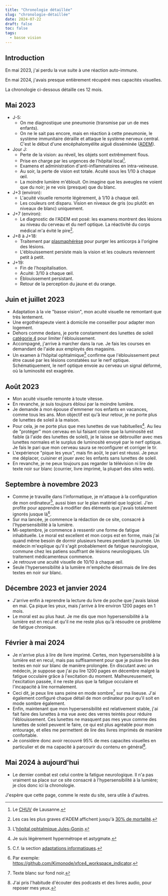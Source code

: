 ```yaml
---
title: "Chronologie détaillée"
slug: "chronologie-détaillée"
date: 2024-07-22
draft: false
toc: false
tags:
  - basse vision
---
```


## Introduction
En mai 2023, j'ai perdu la vue suite à une réaction auto-immune.

En mai 2024, j'avais presque entièrement récupéré mes capacités visuelles.

La chronologie ci-dessous détaille ces 12 mois.

## Mai 2023
- J-5:
    - On me diagnostique une pneumonie (transmise par un de mes enfants).
    - On ne le sait pas encore, mais en réaction à cette pneumonie, le système immunitaire déraille et attaque le système nerveux central. C'est le début d'une encéphalomyélite aiguë disséminée ([ADEM](https://fr.wikipedia.org/wiki/Enc%C3%A9phalomy%C3%A9lite_aigu%C3%AB_diss%C3%A9min%C3%A9e)).
- Jour J: 
    - Perte de la vision: au réveil, les objets sont extrêmement flous.
    - Prise en charge par les urgences de l'hôpital local[^0].
    - Examens et administration d'anti-inflammatoires en intra-veineuse.
    - Au soir, la perte de vision est totale. Acuité sous les 1/10 à chaque &oelig;il.
    - La moindre lumière m'éblouit. On imagine que les aveugles ne voient que du noir; je ne vois (presque) que du blanc.
- J+3 (environ): 
    - L'acuité visuelle remonte légèrement, à 1/10 à chaque &oelig;il.
    - Les couleurs ont disparu. Vision en niveaux de gris (ou plutôt: en niveaux de blanc) uniquement.
- J+7 (environ):
    - Le diagnostic de l'ADEM est posé: les examens montrent des lésions au niveau du cerveau et du nerf optique. La réactivité du corps médical m'a évité le pire[^1].
- J+8 à J+18:
    - Traitement par [plasmaphérèse](https://fr.wikipedia.org/wiki/Plasmaph%C3%A9r%C3%A8se) pour purger les anticorps à l'origine des lésions.
    - L'éblouissement persiste mais la vision et les couleurs reviennent petit à petit.
- J+19:
    - Fin de l'hospitalisation.
    - Acuité: 3/10 à chaque &oelig;il. 
    - Éblouissement persistant.
    - Retour de la perception du jaune et du orange.

## Juin et juillet 2023
- Adaptation à la vie "basse vision", mon acuité visuelle ne remontant que très lentement.
- Une ergothérapeute vient à domicile me conseiller pour adapter mon logement.
- Dehors comme dedans, je porte constamment des lunettes de soleil [catégorie 4](../adaptation/lunettes-de-soleil/#catégorie-4) pour limiter l'éblouissement.
- Accompagné, j'arrive à marcher dans la rue. Je fais les courses en demandant de l'aide aux employés des magasins.
- Un examen à l'hôpital ophtalmique[^2] confirme que l'éblouissement peut être causé par les lésions constatées sur le nerf optique. Schématiquement, le nerf optique envoie au cerveau un signal déformé, où la luminosité est exagérée.

## Août 2023
- Mon acuité visuelle remonte à toute vitesse.
- En revanche, je suis toujours ébloui par la moindre lumière.
- Je demande à mon épouse d'emmener nos enfants en vacances, comme tous les ans. Mon objectif est qu'à leur retour, je ne porte plus de lunettes de soleil à la maison. 
- Pour cela, je ne porte plus que mes lunettes de vue habituelles[^3]. Au lieu de "protéger" mon cerveau en lui faisant croire que la luminosité est faible (à l'aide des lunettes de soleil), je le laisse se débrouiller avec mes lunettes normales et le surplus de luminosité envoyé par le nerf optique. Je fais le pari que mon cerveau saura se reconfigurer et corriger le tir. 
- L'expérience "pique les yeux", mais fin août, le pari est réussi. Je peux me déplacer, cuisiner et jouer avec les enfants sans lunettes de soleil.
- En revanche, je ne peux toujours pas regarder la télévision ni lire de texte noir sur blanc (courrier, livre imprimé, la plupart des sites web).

## Septembre à novembre 2023
- Comme je travaille dans l'informatique, je m'attaque à la configuration de mon ordinateur[^4], aussi bien sur le plan matériel que logiciel. J'en profite pour apprendre à modifier des éléments que j'avais totalement ignorés jusque là[^5].
- Sur ma lancée, je commence la rédaction de ce site, consacré à l'hypersensibilité à la lumière.
- Mi-septembre, je commence à ressentir une forme de fatigue inhabituelle. Le moral est excellent et mon corps est en forme, mais j'ai quand même besoin de dormir plusieurs heures pendant la journée. Un médecin m'explique qu'il s'agit probablement de fatigue neurologique, commune chez les patiens souffrant de lésions neurologiques. Un traitement médicamenteux commence.
- Je retrouve une acuité visuelle de 10/10 à chaque &oelig;il.
- Seule l'hypersensibilité à la lumière m'empêche désormais de lire des textes en noir sur blanc.

## Décembre 2023 et janvier 2024
- J'arrive enfin à reprendre la lecture du livre de poche que j'avais laissé en mai. Ça pique les yeux, mais j'arrive à lire environ 1200 pages en 1 mois.
- Le moral est au plus haut. Je me dis que mon hypersensibilité à la lumière est en recul et qu'il ne me reste plus qu'à résoudre ce problème de fatigue chronique.

## Février à mai 2024
- Je n'arrive plus à lire de livre imprimé. Certes, mon hypersensibilité à la lumière est en recul, mais pas suffisamment pour que je puisse lire des textes en noir sur blanc de manière prolongée. En discutant avec un médecin, je suppose que j'ai pu lire 1200 pages en décembre malgré la fatigue occulaire grâce à l'excitation du moment. Malheureusement, l'excitation passée, il ne reste plus que la fatigue occulaire et l'incapacité à lire normalement.
- Ceci dit, je peux lire sans peine en mode sombre[^6] sur ma liseuse. J'ai également configuré chaque détail de mon ordinateur pour qu'il soit en mode sombre également. 
- Enfin, maintenant que mon hypersensibilité est relativement stable, j'ai fait faire des lunettes à ma vue avec des verres teintés pour réduire l'éblouissement. Ces lunettes ne masquent pas mes yeux comme des lunettes de soleil peuvent le faire, ce qui est plus agréable pour mon entourage, et elles me permettent de lire des livres imprimés de manière confortable.
- Je considère donc avoir recouvré 95% de mes capacites visuelles en particulier et de ma capacité à parcourir du contenu en général[^7].

## Mai 2024 à aujourd'hui
- Le dernier combat est celui contre la fatigue neurologique. Il n'a pas vraiment sa place sur ce site consacré à l'hypersensibilité à la lumière; je clos donc ici la chronologie.

J'espère que cette page, comme le reste du site, sera utile à d'autres.


[^0]: Le [CHUV](https://fr.wikipedia.org/wiki/Centre_hospitalier_universitaire_vaudois) de Lausanne.
[^1]: Les cas les plus graves d'ADEM affichent jusqu'à [30% de mortalité](https://www.ncbi.nlm.nih.gov/books/NBK430934/#_article-20607_s11_).
[^2]: L'[hôpital ophtalmique Jules-Gonin](https://www.ophtalmique.ch/).
[^3]: Je suis légèrement hypermétrope et astygmate.
[^4]: C.f. la section [adaptations informatiques](../adaptation/#informatique).
[^5]: Par exemple: https://github.com/Kimonode/xfce4_workspace_indicator.
[^6]: Texte blanc sur fond noir.
[^7]: J'ai pris l'habitude d'écouter des podcasts et des livres audio, pour reposer mes yeux. 
